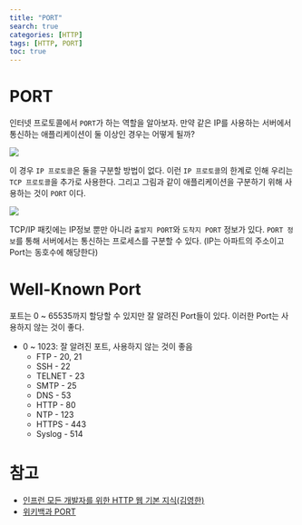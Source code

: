 ```yaml
---
title: "PORT"
search: true
categories: [HTTP]
tags: [HTTP, PORT]
toc: true
---
```



# PORT

인터넷 프로토콜에서 `PORT`가 하는 역할을 알아보자. 만약 같은 IP를 사용하는 서버에서 통신하는 애플리케이션이 둘 이상인 경우는 어떻게 될까?


![]({{site.url}}/assets/img/post/http/04/img01.png)

이 경우 `IP 프로토콜`은 둘을 구분할 방법이 없다. 이런 `IP 프로토콜`의 한계로 인해 우리는 `TCP 프로토콜`을 추가로 사용한다.
그리고 그림과 같이 애플리케이션을 구분하기 위해 사용하는 것이 `PORT` 이다.


![]({{site.url}}/assets/img/post/http/04/img02.png)

TCP/IP 패킷에는 IP정보 뿐만 아니라 `출발지 PORT`와 `도착지 PORT` 정보가 있다. `PORT 정보`를 통해 서버에서는 통신하는 프로세스를 구분할 수 있다.
(IP는 아파트의 주소이고 Port는 동호수에 해당한다)

# Well-Known Port
포트는 0 ~ 65535까지 할당할 수 있지만 잘 알려진 Port들이 있다. 이러한 Port는 사용하지 않는 것이 좋다.

- 0 ~ 1023: 잘 알려진 포트, 사용하지 않는 것이 좋음
  - FTP - 20, 21
  - SSH - 22
  - TELNET - 23
  - SMTP - 25
  - DNS - 53
  - HTTP - 80
  - NTP - 123
  - HTTPS - 443
  - Syslog - 514



# 참고

- [인프런 모든 개발자를 위한 HTTP 웹 기본 지식(김영한)](https://www.inflearn.com/course/http-%EC%9B%B9-%EB%84%A4%ED%8A%B8%EC%9B%8C%ED%81%AC/dashboard)
- [위키백과 PORT](https://ko.wikipedia.org/wiki/%ED%8F%AC%ED%8A%B8_(%EC%BB%B4%ED%93%A8%ED%84%B0_%EB%84%A4%ED%8A%B8%EC%9B%8C%ED%82%B9))
